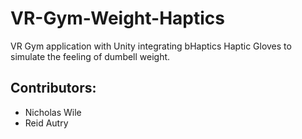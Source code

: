 # VR-Gym-Weight-Haptics
VR Gym application with Unity integrating bHaptics Haptic Gloves to simulate the feeling of dumbell weight. 

## Contributors:
* Nicholas Wile
* Reid Autry

<!--
* Antonio Brewer
* Reid Autrey
Put your names here!
-->
